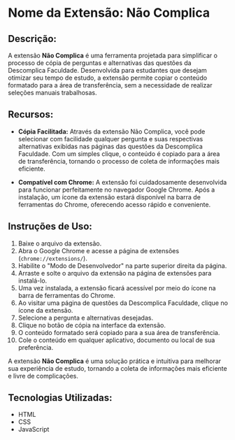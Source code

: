 # Nome da Extensão: Não Complica

## Descrição:

A extensão **Não Complica** é uma ferramenta projetada para simplificar o processo de cópia de perguntas e alternativas das questões da Descomplica Faculdade. Desenvolvida para estudantes que desejam otimizar seu tempo de estudo, a extensão permite copiar o conteúdo formatado para a área de transferência, sem a necessidade de realizar seleções manuais trabalhosas.

## Recursos:

- **Cópia Facilitada:** Através da extensão Não Complica, você pode selecionar com facilidade qualquer pergunta e suas respectivas alternativas exibidas nas páginas das questões da Descomplica Faculdade. Com um simples clique, o conteúdo é copiado para a área de transferência, tornando o processo de coleta de informações mais eficiente.

- **Compatível com Chrome:** A extensão foi cuidadosamente desenvolvida para funcionar perfeitamente no navegador Google Chrome. Após a instalação, um ícone da extensão estará disponível na barra de ferramentas do Chrome, oferecendo acesso rápido e conveniente.

## Instruções de Uso:

1. Baixe o arquivo da extensão.
2. Abra o Google Chrome e acesse a página de extensões (`chrome://extensions/`).
3. Habilite o "Modo de Desenvolvedor" na parte superior direita da página.
4. Arraste e solte o arquivo da extensão na página de extensões para instalá-lo.
5. Uma vez instalada, a extensão ficará acessível por meio do ícone na barra de ferramentas do Chrome.
6. Ao visitar uma página de questões da Descomplica Faculdade, clique no ícone da extensão.
7. Selecione a pergunta e alternativas desejadas.
8. Clique no botão de cópia na interface da extensão.
9. O conteúdo formatado será copiado para a sua área de transferência.
10. Cole o conteúdo em qualquer aplicativo, documento ou local de sua preferência.

A extensão **Não Complica** é uma solução prática e intuitiva para melhorar sua experiência de estudo, tornando a coleta de informações mais eficiente e livre de complicações.

## Tecnologias Utilizadas:

- HTML
- CSS
- JavaScript
